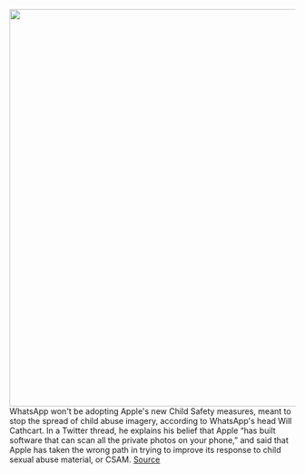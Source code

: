 <img src='https://cdn.vox-cdn.com/thumbor/GLrrDR4AXUmHkorQTmb0bRA9cwc=/0x0:2040x1360/1200x800/filters:focal(857x517:1183x843)/cdn.vox-cdn.com/uploads/chorus_image/image/69691083/acastro_170731_1777_0006_v4.0.jpg' width='700px' /><br/>
WhatsApp won't be adopting Apple's new Child Safety measures, meant to stop the spread of child abuse imagery, according to WhatsApp's head Will Cathcart. In a Twitter thread, he explains his belief that Apple “has built software that can scan all the private photos on your phone,” and said that Apple has taken the wrong path in trying to improve its response to child sexual abuse material, or CSAM.
<a href='https://www.theverge.com/2021/8/6/22613365/apple-icloud-csam-scanning-whatsapp-surveillance-reactions'> Source <a/>